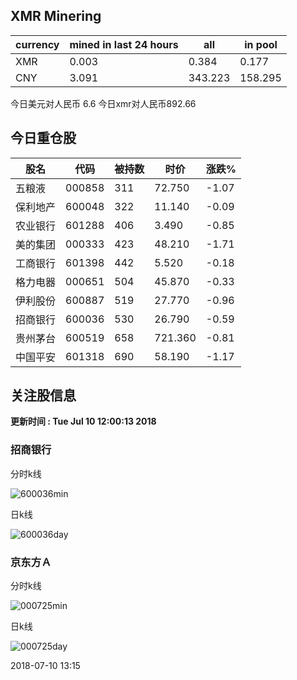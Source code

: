 ## XMR Minering

|currency|mined in last 24 hours|all|in pool|
|---|---|---|---|
|XMR|0.003|0.384|0.177|
|CNY|3.091|343.223|158.295|

今日美元对人民币 6.6	今日xmr对人民币892.66


## 今日重仓股 

|股名|代码|被持数|时价|涨跌%|
|---|---|---|---|---|
|五粮液|000858|311|72.750|-1.07|
|保利地产|600048|322|11.140|-0.09|
|农业银行|601288|406|3.490|-0.85|
|美的集团|000333|423|48.210|-1.71|
|工商银行|601398|442|5.520|-0.18|
|格力电器|000651|504|45.870|-0.33|
|伊利股份|600887|519|27.770|-0.96|
|招商银行|600036|530|26.790|-0.59|
|贵州茅台|600519|658|721.360|-0.81|
|中国平安|601318|690|58.190|-1.17|

## 关注股信息
**更新时间 : Tue Jul 10 12:00:13 2018**
### 招商银行 
分时k线

![600036min](http://image.sinajs.cn/newchart/min/n/sh600036.gif)

日k线

![600036day](http://image.sinajs.cn/newchart/daily/n/sh600036.gif)

### 京东方Ａ 
分时k线

![000725min](http://image.sinajs.cn/newchart/min/n/sz000725.gif)

日k线

![000725day](http://image.sinajs.cn/newchart/daily/n/sz000725.gif)

2018-07-10 13:15